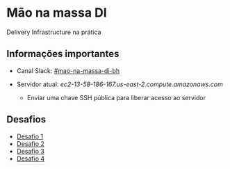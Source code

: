 # Mão na massa DI
Delivery Infrastructure na prática

## Informações importantes

* Canal Slack: [#mao-na-massa-di-bh](https://thoughtworks.slack.com/archives/C6XAK94HL)

* Servidor atual: *ec2-13-58-186-167.us-east-2.compute.amazonaws.com*
  * Enviar uma chave SSH pública para liberar acesso ao servidor

## Desafios

* [Desafio 1](desafios/D1.md)
* [Desafio 2](desafios/D2.md)
* [Desafio 3](desafios/D3.md)
* [Desafio 4](desafios/D4.md)
